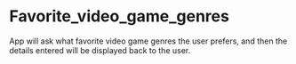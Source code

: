 # Favorite_video_game_genres
App will ask what favorite video game genres the user prefers, and then the details entered will be displayed back to the user.
